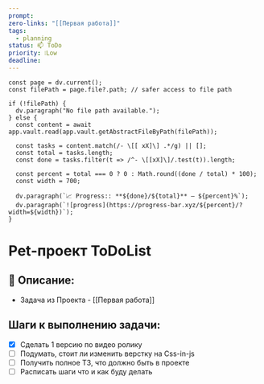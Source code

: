 ```yaml
---
prompt: 
zero-links: "[[Первая работа]]"
tags:
  - planning
status: 📫 ToDo
priority: ❕Low
deadline:
---
```

```dataviewjs
const page = dv.current();
const filePath = page.file?.path; // safer access to file path

if (!filePath) {
  dv.paragraph("No file path available.");
} else {
  const content = await app.vault.read(app.vault.getAbstractFileByPath(filePath));
  
  const tasks = content.match(/- \[[ xX]\] .*/g) || [];
  const total = tasks.length;
  const done = tasks.filter(t => /^- \[[xX]\]/.test(t)).length;
  
  const percent = total === 0 ? 0 : Math.round((done / total) * 100);
  const width = 700;
  
  dv.paragraph(`📈 Progress:: **${done}/${total}** — ${percent}%`);
  dv.paragraph(`![progress](https://progress-bar.xyz/${percent}/?width=${width})`);
}

```
# Pet-проект ToDoList
## 📑 Описание:
- Задача из Проекта - [[Первая работа]]

## Шаги к выполнению задачи:
- [x] Сделать 1 версию по видео ролику
- [ ] Подумать, стоит ли изменить верстку на Css-in-js
- [ ] Получить полное ТЗ, что должно быть в проекте
- [ ] Расписать шаги что и как буду делать